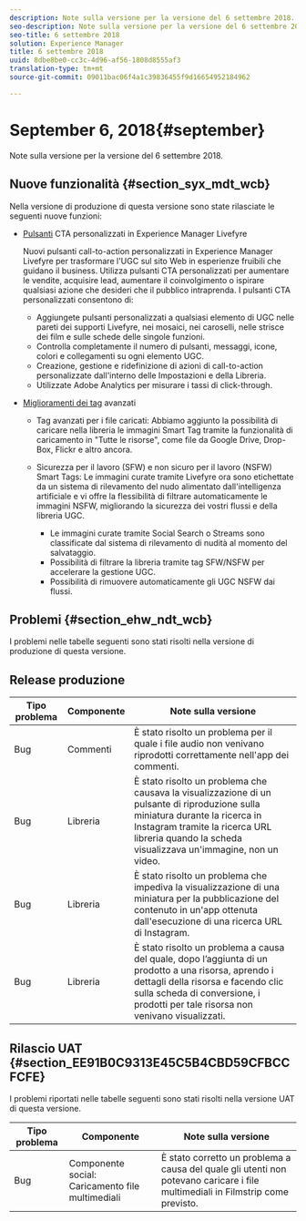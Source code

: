 ```yaml
---
description: Note sulla versione per la versione del 6 settembre 2018.
seo-description: Note sulla versione per la versione del 6 settembre 2018.
seo-title: 6 settembre 2018
solution: Experience Manager
title: 6 settembre 2018
uuid: 8dbe8be0-cc3c-4d96-af56-1808d8555af3
translation-type: tm+mt
source-git-commit: 09011bac06f4a1c39836455f9d16654952184962

---
```



# September 6, 2018{#september}

Note sulla versione per la versione del 6 settembre 2018.

## Nuove funzionalità {#section_syx_mdt_wcb}

Nella versione di produzione di questa versione sono state rilasciate le seguenti nuove funzioni:

* [Pulsanti](/help/using/c-features-livefyre/c-call-to-action-button.md#topic_EBE23A0F827645E0A0C619DCF3872EE5) CTA personalizzati in Experience Manager Livefyre

   Nuovi pulsanti call-to-action personalizzati in Experience Manager Livefyre per trasformare l'UGC sul sito Web in esperienze fruibili che guidano il business. Utilizza pulsanti CTA personalizzati per aumentare le vendite, acquisire lead, aumentare il coinvolgimento o ispirare qualsiasi azione che desideri che il pubblico intraprenda. I pulsanti CTA personalizzati consentono di:

   * Aggiungete pulsanti personalizzati a qualsiasi elemento di UGC nelle pareti dei supporti Livefyre, nei mosaici, nei caroselli, nelle strisce dei film e sulle schede delle singole funzioni.
   * Controlla completamente il numero di pulsanti, messaggi, icone, colori e collegamenti su ogni elemento UGC.
   * Creazione, gestione e ridefinizione di azioni di call-to-action personalizzate dall'interno delle Impostazioni e della Libreria.
   * Utilizzate Adobe Analytics per misurare i tassi di click-through.

* [Miglioramenti dei tag](/help/using/c-features-livefyre/c-smart-tags/c-smart-tags.md#c_smart_tags) avanzati

   * Tag avanzati per i file caricati: Abbiamo aggiunto la possibilità di caricare nella libreria le immagini Smart Tag tramite la funzionalità di caricamento in "Tutte le risorse", come file da Google Drive, Drop-Box, Flickr e altro ancora.
   * Sicurezza per il lavoro (SFW) e non sicuro per il lavoro (NSFW) Smart Tags: Le immagini curate tramite Livefyre ora sono etichettate da un sistema di rilevamento del nudo alimentato dall'intelligenza artificiale e vi offre la flessibilità di filtrare automaticamente le immagini NSFW, migliorando la sicurezza dei vostri flussi e della libreria UGC.

      * Le immagini curate tramite Social Search o Streams sono classificate dal sistema di rilevamento di nudità al momento del salvataggio.
      * Possibilità di filtrare la libreria tramite tag SFW/NSFW per accelerare la gestione UGC.
      * Possibilità di rimuovere automaticamente gli UGC NSFW dai flussi.

## Problemi {#section_ehw_ndt_wcb}

I problemi nelle tabelle seguenti sono stati risolti nella versione di produzione di questa versione.

## Release produzione

| **Tipo problema** | **Componente** | **Note sulla versione** |
|---|---|---|
| Bug | Commenti | È stato risolto un problema per il quale i file audio non venivano riprodotti correttamente nell'app dei commenti. |
| Bug | Libreria | È stato risolto un problema che causava la visualizzazione di un pulsante di riproduzione sulla miniatura durante la ricerca in Instagram tramite la ricerca URL libreria quando la scheda visualizzava un'immagine, non un video. |
| Bug | Libreria | È stato risolto un problema che impediva la visualizzazione di una miniatura per la pubblicazione del contenuto in un'app ottenuta dall'esecuzione di una ricerca URL di Instagram. |
| Bug | Libreria | È stato risolto un problema a causa del quale, dopo l’aggiunta di un prodotto a una risorsa, aprendo i dettagli della risorsa e facendo clic sulla scheda di conversione, i prodotti per tale risorsa non venivano visualizzati. |

## Rilascio UAT {#section_EE91B0C9313E45C5B4CBD59CFBCCFCFE}

I problemi riportati nelle tabelle seguenti sono stati risolti nella versione UAT di questa versione.

| **Tipo problema** | **Componente** | **Note sulla versione** |
|---|---|---|
| Bug | Componente social: Caricamento file multimediali | È stato corretto un problema a causa del quale gli utenti non potevano caricare i file multimediali in Filmstrip come previsto. |


